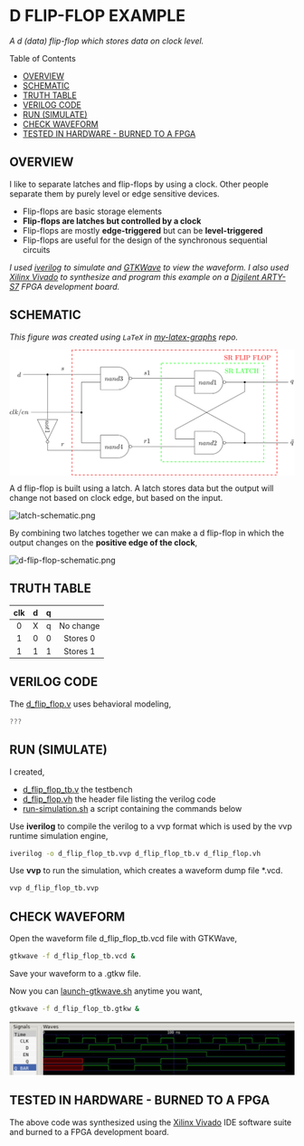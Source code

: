 # D FLIP-FLOP EXAMPLE

_A d (data) flip-flop which stores data on clock level._

Table of Contents

* [OVERVIEW](https://github.com/JeffDeCola/my-verilog-examples/tree/master/basic-code/sequential-logic/d_flip_flop#overview)
* [SCHEMATIC](https://github.com/JeffDeCola/my-verilog-examples/tree/master/basic-code/sequential-logic/d_flip_flop#schematic)
* [TRUTH TABLE](https://github.com/JeffDeCola/my-verilog-examples/tree/master/basic-code/sequential-logic/d_flip_flop#truth-table)
* [VERILOG CODE](https://github.com/JeffDeCola/my-verilog-examples/tree/master/basic-code/sequential-logic/d_flip_flop#verilog-code)
* [RUN (SIMULATE)](https://github.com/JeffDeCola/my-verilog-examples/tree/master/basic-code/sequential-logic/d_flip_flop#run-simulate)
* [CHECK WAVEFORM](https://github.com/JeffDeCola/my-verilog-examples/tree/master/basic-code/sequential-logic/d_flip_flop#check-waveform)
* [TESTED IN HARDWARE - BURNED TO A FPGA](https://github.com/JeffDeCola/my-verilog-examples/tree/master/basic-code/sequential-logic/d_flip_flop#tested-in-hardware---burned-to-a-fpga)

## OVERVIEW

I like to separate latches and flip-flops by using a clock.
Other people separate them by purely level or edge sensitive devices.

* Flip-flops are basic storage elements
* **Flip-flops are latches but controlled by a clock**
* Flip-flops are mostly **edge-triggered**
  but can be **level-triggered**
* Flip-flops are useful for the design of the synchronous sequential circuits

_I used
[iverilog](https://github.com/JeffDeCola/my-cheat-sheets/tree/master/hardware/tools/simulation/iverilog-cheat-sheet)
to simulate and
[GTKWave](https://github.com/JeffDeCola/my-cheat-sheets/tree/master/hardware/tools/simulation/gtkwave-cheat-sheet)
to view the waveform. I also used
[Xilinx Vivado](https://github.com/JeffDeCola/my-cheat-sheets/tree/master/hardware/tools/synthesis/xilinx-vivado-cheat-sheet)
to synthesize and program this example on a
[Digilent ARTY-S7](https://github.com/JeffDeCola/my-cheat-sheets/tree/master/hardware/development/fpga-development-boards/digilent-arty-s7-cheat-sheet)
FPGA development board._

## SCHEMATIC

_This figure was created using `LaTeX` in
[my-latex-graphs](https://github.com/JeffDeCola/my-latex-graphs/tree/master/mathematics/applied/electrical-engineering/sequential-logic/d-flip-flop)
repo._

<p align="center">
    <img src="svgs/d-flip-flop.svg"
    align="middle"
</p>

A d flip-flop is built using a latch. A latch stores data but the output will change
not based on clock edge, but based on the input.

![latch-schematic.png](../../../docs/pics/latch-schematic.png)

By combining two latches together we can make a d flip-flop in which the output
changes on the **positive edge of the clock**,

![d-flip-flop-schematic.png](../../../docs/pics/d-flip-flop-schematic.png)

## TRUTH TABLE

| clk     | d     | q      |             |
|:-------:|:-----:|:------:|:-----------:|
| 0       |  X    | q      | No change   |
| 1       |  0    | 0      | Stores 0    |
| 1       |  1    | 1      | Stores 1    |

## VERILOG CODE

The
[d_flip_flop.v](https://github.com/JeffDeCola/my-verilog-examples/blob/master/basic-code/sequential-logic/d_flip_flop/d_flip_flop.v)
uses behavioral modeling,

```verilog
???
```

## RUN (SIMULATE)

I created,

* [d_flip_flop_tb.v](https://github.com/JeffDeCola/my-verilog-examples/blob/master/basic-code/sequential-logic/d_flip_flop/d_flip_flop_tb.v)
  the testbench
* [d_flip_flop.vh](https://github.com/JeffDeCola/my-verilog-examples/blob/master/basic-code/sequential-logic/d_flip_flop/d_flip_flop.vh)
  the header file listing the verilog code
* [run-simulation.sh](https://github.com/JeffDeCola/my-verilog-examples/blob/master/basic-code/sequential-logic/d_flip_flop/run-simulation.sh)
  a script containing the commands below

Use **iverilog** to compile the verilog to a vvp format
which is used by the vvp runtime simulation engine,

```bash
iverilog -o d_flip_flop_tb.vvp d_flip_flop_tb.v d_flip_flop.vh
```

Use **vvp** to run the simulation, which creates a waveform dump file *.vcd.

```bash
vvp d_flip_flop_tb.vvp
```

## CHECK WAVEFORM

Open the waveform file d_flip_flop_tb.vcd file with GTKWave,

```bash
gtkwave -f d_flip_flop_tb.vcd &
```

Save your waveform to a .gtkw file.

Now you can
[launch-gtkwave.sh](https://github.com/JeffDeCola/my-verilog-examples/blob/master/launch-GTKWave-script/launch-gtkwave.sh)
anytime you want,

```bash
gtkwave -f d_flip_flop_tb.gtkw &
```

![d_flip_flop-waveform.jpg](../../../docs/pics/d_flip_flop-waveform.jpg)

## TESTED IN HARDWARE - BURNED TO A FPGA

The above code was synthesized using the
[Xilinx Vivado](https://github.com/JeffDeCola/my-cheat-sheets/tree/master/hardware/tools/synthesis/xilinx-vivado-cheat-sheet)
IDE software suite and burned to a FPGA development board.
